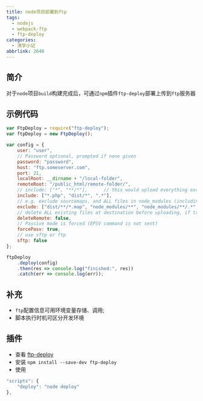 ```yaml
---
title: node项目部署到ftp
tags:
  - nodejs
  - webpack-ftp
  - ftp-deploy
categories:
  - 清学小记
abbrlink: 2640
---
```


## 简介
对于```node```项目```build```构建完成后，可通过```npm```插件```ftp-deploy```部署上传到```ftp```服务器

## 示例代码

``` js
var FtpDeploy = require("ftp-deploy");
var ftpDeploy = new FtpDeploy();

var config = {
    user: "user",
    // Password optional, prompted if none given
    password: "password",
    host: "ftp.someserver.com",
    port: 21,
    localRoot: __dirname + "/local-folder",
    remoteRoot: "/public_html/remote-folder/",
    // include: ["*", "**/*"],      // this would upload everything except dot files
    include: ["*.php", "dist/*", ".*"],
    // e.g. exclude sourcemaps, and ALL files in node_modules (including dot files)
    exclude: ["dist/**/*.map", "node_modules/**", "node_modules/**/.*", ".git/**"],
    // delete ALL existing files at destination before uploading, if true
    deleteRemote: false,
    // Passive mode is forced (EPSV command is not sent)
    forcePasv: true,
    // use sftp or ftp
    sftp: false
};

ftpDeploy
    .deploy(config)
    .then(res => console.log("finished:", res))
    .catch(err => console.log(err));
```

## 补充
* ```ftp```配置信息可用环境变量存储、调用;
* 脚本执行时机可区分开发环境

## 插件
* 查看
[ftp-deploy](https://www.npmjs.com/package/ftp-deploy)
* 安装
```npm install --save-dev ftp-deploy```
* 使用
``` js
"scripts": {
    "deploy": "node deploy"
},
```